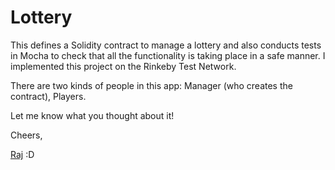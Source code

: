 # Lottery

This defines a Solidity contract to manage a lottery and also conducts tests in Mocha to check that all the functionality is taking place in a safe manner.
I implemented this project on the Rinkeby Test Network.

There are two kinds of people in this app:
Manager (who creates the contract),
Players.

Let me know what you thought about it!

Cheers,

[Raj](https://www.twitter.com/rja907) :D
